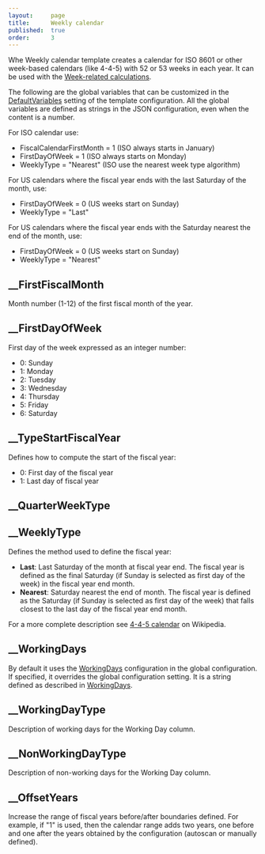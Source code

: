```yaml
---
layout:     page
title:      Weekly calendar
published:  true
order:      3
---
```


Whe Weekly calendar template creates a calendar for ISO 8601 or other week-based calendars (like 4-4-5) with 52 or 53 weeks in each year. It can be used with the [Week-related calculations](https://www.daxpatterns.com/week-related-calculations/).

The following are the global variables that can be customized in the [DefaultVariables](./../configuration/config-object/custom-table.md#defaultvariables) setting of the template configuration.
All the global variables are defined as strings in the JSON configuration, even when the content is a number.

For ISO calendar use:
- FiscalCalendarFirstMonth = 1 (ISO always starts in January)
- FirstDayOfWeek = 1 (ISO always starts on Monday)
- WeeklyType = "Nearest" (ISO use the nearest week type algorithm)

For US calendars where the fiscal year ends with the last Saturday of the month, use:
- FirstDayOfWeek = 0 (US weeks start on Sunday)
- WeeklyType = "Last"

For US calendars where the fiscal year ends with the Saturday nearest the end of the month, use:
- FirstDayOfWeek = 0 (US weeks start on Sunday)
- WeeklyType = "Nearest"

## __FirstFiscalMonth
Month number (1-12) of the first fiscal month of the year.

## __FirstDayOfWeek
First day of the week expressed as an integer number:
- 0: Sunday
- 1: Monday
- 2: Tuesday
- 3: Wednesday
- 4: Thursday
- 5: Friday
- 6: Saturday

## __TypeStartFiscalYear
Defines how to compute the start of the fiscal year:
- 0: First day of the fiscal year
- 1: Last day of fiscal year


## __QuarterWeekType

## __WeeklyType
Defines the method used to define the fiscal year:
- **Last**: Last Saturday of the month at fiscal year end. The fiscal year is defined as the final Saturday (if Sunday is selected as first day of the week) in the fiscal year end month.
- **Nearest**: Saturday nearest the end of month. The fiscal year is defined as the Saturday (if Sunday is selected as first day of the week) that falls closest to the last day of the fiscal year end month.

For a more complete description see [4-4-5 calendar](https://en.wikipedia.org/wiki/4%E2%80%934%E2%80%935_calendar) on Wikipedia.


## __WorkingDays
By default it uses the [WorkingDays](../configuration/config-object/holidays.md#workingdays) configuration in the global configuration. If specified, it overrides the global configuration setting. It is a string defined as described in [WorkingDays](../configuration/config-object/holidays.md#workingdays). 

## __WorkingDayType
Description of working days for the Working Day column.

## __NonWorkingDayType
Description of non-working days for the Working Day column.

## __OffsetYears
Increase the range of fiscal years before/after boundaries defined. For example, if "1" is used, then the calendar range adds two years, one before and one after the years obtained by the configuration (autoscan or manually defined).